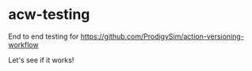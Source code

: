 # acw-testing

End to end testing for https://github.com/ProdigySim/action-versioning-workflow

Let's see if it works!
